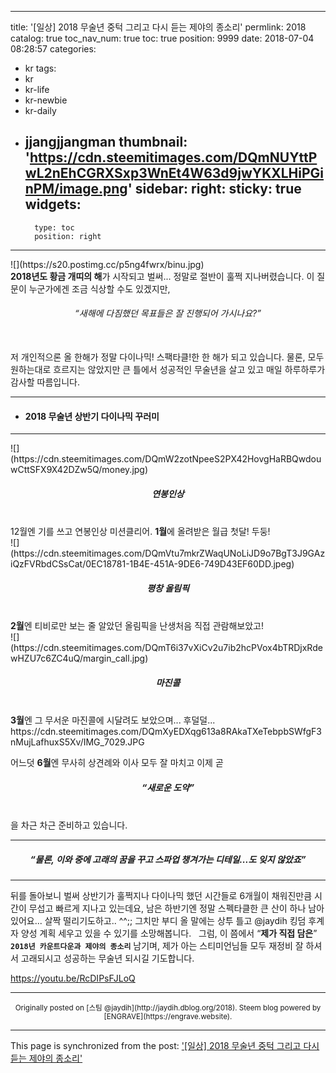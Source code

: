 
---
title: '[일상] 2018 무술년 중턱 그리고 다시 듣는 제야의 종소리'
permlink: 2018
catalog: true
toc_nav_num: true
toc: true
position: 9999
date: 2018-07-04 08:28:57
categories:
- kr
tags:
- kr
- kr-life
- kr-newbie
- kr-daily
- jjangjjangman
thumbnail: 'https://cdn.steemitimages.com/DQmNUYttPwL2nEhCGRXSxp3WnEt4W63d9jwYKXLHiPGinPM/image.png'
sidebar:
    right:
        sticky: true
widgets:
    -
        type: toc
        position: right
---


<div class="text-justify">
<div class="pull-left">
![](https://s20.postimg.cc/p5ng4fwrx/binu.jpg)
</div>
<div class="pull-right">
</div>
<b>2018년도 황금 개띠의 해</b>가 시작되고 벌써... 정말로 절반이 훌쩍 지나버렸습니다. 이 질문이 누군가에겐 조금 식상할 수도 있겠지만, <center><h6><q>새해에 다짐했던 목표들은 잘 진행되어 가시나요?</q></h6></center><br>
저 개인적으론 올 한해가 정말 다이나믹! 스팩타클!한 한 해가 되고 있습니다. 물론, 모두 원하는대로 흐르지는 않았지만 큰 틀에서 성공적인 무술년을 살고 있고 매일 하루하루가 감사할 따름입니다.
</div>

---

- <h4>2018 무술년 상반기 다이나믹 꾸러미</h4>

---

<div class="pull-left">
<div class="pull-left">
![](https://cdn.steemitimages.com/DQmW2zotNpeeS2PX42HovgHaRBQwdouwCttSFX9X42DZw5Q/money.jpg)
<center><h5>연봉인상</h5></center>
<br>12월엔 기를 쓰고 연봉인상 미션클리어. <b>1월</b>에 올려받은 월급 첫달! 두둥!
</div>
<div class="pull-right">
![](https://cdn.steemitimages.com/DQmVtu7mkrZWaqUNoLiJD9o7BgT3J9GAziQzFVRbdCSsCat/0EC18781-1B4E-451A-9DE6-749D43EF60DD.jpeg)
<center><h5>평창 올림픽</h5></center>
<br>
<b>2월</b>엔 티비로만 보는 줄 알았던 올림픽을 난생처음 직접 관람해보았고!
</div>
</div>
<div class="pull-right">
<div class="pull-left">
![](https://cdn.steemitimages.com/DQmT6i37vXiCv2u7ib2hcPVox4bTRDjxRdewHZU7c6ZC4uQ/margin_call.jpg)
<center><h5>마진콜</h5></center>
<br>
<b>3월</b>엔 그 무서운 마진콜에 시달려도 보았으며... 후덜덜...
</div>
<div class="pull-right">
https://cdn.steemitimages.com/DQmXyEDXqg613a8RAkaTXeTebpbSWfgF3nMujLafhuxS5Xv/IMG_7029.JPG

어느덧 <b>6월</b>엔 무사히 상견례와 이사 모두 잘 마치고 이제 곧 <center><h5><q>새로운 도약</q></h5></center><br>을 차근 차근 준비하고 있습니다.
</div>
</div>

---
<center><h5><q>물론, 이와 중에 고래의 꿈을 꾸고 스파업 챙겨가는 디테일...도 잊지 않았죠</q></h5></center>

---

뒤를 돌아보니 벌써 상반기가 훌쩍지나 다이나믹 했던 시간들로 6개월이 채워진만큼 시간이 무섭고 빠르게 지나고 있는데요, 남은 하반기엔 정말 스펙타클한 큰 산이 하나 남아있어요... 살짝 떨리기도하고..  ^^;; 그치만 부디 올 말에는 상투 틀고 @jaydih 킹덤 후계자 양성 계획 세우고 있을 수 있기를 소망해봅니다.
&nbsp;
그럼, 이 쯤에서 <q><b>제가 직접 담은</b></q> **`2018년 카운트다운과 제야의 종소리`** 남기며, 제가 아는 스티미언님들 모두 재정비 잘 하셔서 고래되시고 성공하는 무술년 되시길 기도합니다.

https://youtu.be/RcDIPsFJLoQ

***
<center><sup>Originally posted on [스팀 @jaydih](http://jaydih.dblog.org/2018). Steem blog powered by [ENGRAVE](https://engrave.website).</sup></center>

- - -

This page is synchronized from the post: ['[일상] 2018 무술년 중턱 그리고 다시 듣는 제야의 종소리'](https://steemit.com/@jaydih/2018)
